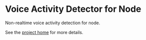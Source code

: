 # Voice Activity Detector for Node

Non-realtime voice activity detection for node.

See the [project home](https://github.com/Sahl-AI/vad) for more details.
